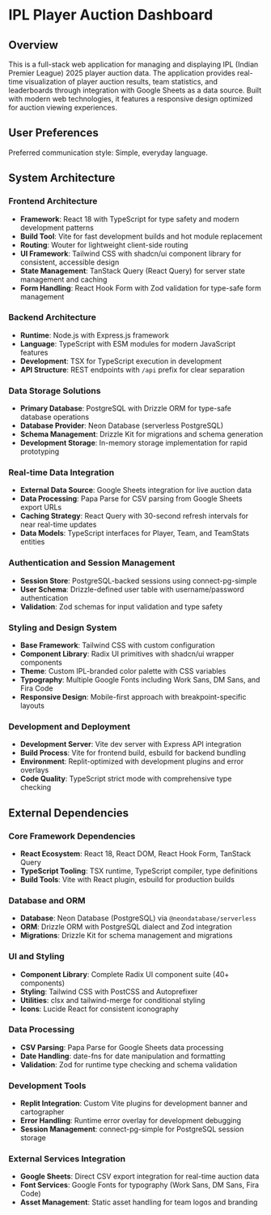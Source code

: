 # IPL Player Auction Dashboard

## Overview

This is a full-stack web application for managing and displaying IPL (Indian Premier League) 2025 player auction data. The application provides real-time visualization of player auction results, team statistics, and leaderboards through integration with Google Sheets as a data source. Built with modern web technologies, it features a responsive design optimized for auction viewing experiences.

## User Preferences

Preferred communication style: Simple, everyday language.

## System Architecture

### Frontend Architecture
- **Framework**: React 18 with TypeScript for type safety and modern development patterns
- **Build Tool**: Vite for fast development builds and hot module replacement
- **Routing**: Wouter for lightweight client-side routing
- **UI Framework**: Tailwind CSS with shadcn/ui component library for consistent, accessible design
- **State Management**: TanStack Query (React Query) for server state management and caching
- **Form Handling**: React Hook Form with Zod validation for type-safe form management

### Backend Architecture
- **Runtime**: Node.js with Express.js framework
- **Language**: TypeScript with ESM modules for modern JavaScript features
- **Development**: TSX for TypeScript execution in development
- **API Structure**: REST endpoints with `/api` prefix for clear separation

### Data Storage Solutions
- **Primary Database**: PostgreSQL with Drizzle ORM for type-safe database operations
- **Database Provider**: Neon Database (serverless PostgreSQL)
- **Schema Management**: Drizzle Kit for migrations and schema generation
- **Development Storage**: In-memory storage implementation for rapid prototyping

### Real-time Data Integration
- **External Data Source**: Google Sheets integration for live auction data
- **Data Processing**: Papa Parse for CSV parsing from Google Sheets export URLs
- **Caching Strategy**: React Query with 30-second refresh intervals for near real-time updates
- **Data Models**: TypeScript interfaces for Player, Team, and TeamStats entities

### Authentication and Session Management
- **Session Store**: PostgreSQL-backed sessions using connect-pg-simple
- **User Schema**: Drizzle-defined user table with username/password authentication
- **Validation**: Zod schemas for input validation and type safety

### Styling and Design System
- **Base Framework**: Tailwind CSS with custom configuration
- **Component Library**: Radix UI primitives with shadcn/ui wrapper components
- **Theme**: Custom IPL-branded color palette with CSS variables
- **Typography**: Multiple Google Fonts including Work Sans, DM Sans, and Fira Code
- **Responsive Design**: Mobile-first approach with breakpoint-specific layouts

### Development and Deployment
- **Development Server**: Vite dev server with Express API integration
- **Build Process**: Vite for frontend build, esbuild for backend bundling
- **Environment**: Replit-optimized with development plugins and error overlays
- **Code Quality**: TypeScript strict mode with comprehensive type checking

## External Dependencies

### Core Framework Dependencies
- **React Ecosystem**: React 18, React DOM, React Hook Form, TanStack Query
- **TypeScript Tooling**: TSX runtime, TypeScript compiler, type definitions
- **Build Tools**: Vite with React plugin, esbuild for production builds

### Database and ORM
- **Database**: Neon Database (PostgreSQL) via `@neondatabase/serverless`
- **ORM**: Drizzle ORM with PostgreSQL dialect and Zod integration
- **Migrations**: Drizzle Kit for schema management and migrations

### UI and Styling
- **Component Library**: Complete Radix UI component suite (40+ components)
- **Styling**: Tailwind CSS with PostCSS and Autoprefixer
- **Utilities**: clsx and tailwind-merge for conditional styling
- **Icons**: Lucide React for consistent iconography

### Data Processing
- **CSV Parsing**: Papa Parse for Google Sheets data processing
- **Date Handling**: date-fns for date manipulation and formatting
- **Validation**: Zod for runtime type checking and schema validation

### Development Tools
- **Replit Integration**: Custom Vite plugins for development banner and cartographer
- **Error Handling**: Runtime error overlay for development debugging
- **Session Management**: connect-pg-simple for PostgreSQL session storage

### External Services Integration
- **Google Sheets**: Direct CSV export integration for real-time auction data
- **Font Services**: Google Fonts for typography (Work Sans, DM Sans, Fira Code)
- **Asset Management**: Static asset handling for team logos and branding